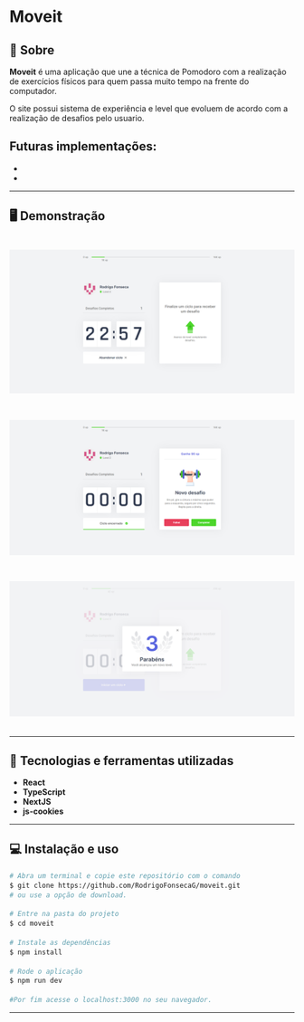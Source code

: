 # Moveit

## 📝 Sobre

**Moveit** é uma aplicação que une a técnica de Pomodoro com a realização de exercícios físicos para quem passa muito tempo na frente do computador.

O site possui sistema de experiência e level que evoluem de acordo com a realização de desafios pelo usuario.


Futuras implementações:
-
-
-

---------

## 🖥️ Demonstração

<h1>
    <img src="home.png"
</h1> 
  
<h1>
    <img src="challenge.png"
</h1> 
  
<h1>
    <img src="levelup.png"
</h1> 

----------


## 🚀 Tecnologias e ferramentas utilizadas

- **React**
- **TypeScript**
- **NextJS**
- **js-cookies**

---------

## 💻 Instalação e uso

```bash
# Abra um terminal e copie este repositório com o comando
$ git clone https://github.com/RodrigoFonsecaG/moveit.git
# ou use a opção de download.

# Entre na pasta do projeto 
$ cd moveit

# Instale as dependências
$ npm install

# Rode o aplicação
$ npm run dev

#Por fim acesse o localhost:3000 no seu navegador.
```

-----------
